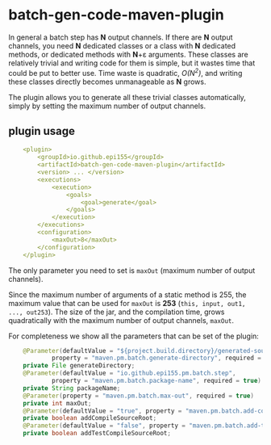 # batch-gen-code-maven-plugin

In general a batch step has **N** output channels.
If there are **N** output channels, you need **N** dedicated classes or a class with **N** dedicated methods, or dedicated methods with **N**+ε arguments.
These classes are relatively trivial and writing code for them is simple, but it wastes time that could be put to better use.
Time waste is quadratic, *O(N<sup>2</sup>)*, and writing these classes directly becomes unmanageable as **N** grows.

The plugin allows you to generate all these trivial classes automatically, simply by setting the maximum number of output channels.

## plugin usage

~~~yml
    <plugin>
        <groupId>io.github.epi155</groupId>
        <artifactId>batch-gen-code-maven-plugin</artifactId>
        <version> ... </version>
        <executions>
            <execution>
                <goals>
                    <goal>generate</goal>
                </goals>
            </execution>
        </executions>
        <configuration>
            <maxOut>8</maxOut>
        </configuration>
    </plugin>
~~~

The only parameter you need to set is `maxOut` (maximum number of output channels).

Since the maximum number of arguments of a static method is 255, the maximum value that can be used for `maxOut` is **253** (`this, input, out1, ..., out253`).
The size of the jar, and the compilation time, grows quadratically with the maximum number of output channels, `maxOut`.

For completeness we show all the parameters that can be set of the plugin:

~~~java
    @Parameter(defaultValue = "${project.build.directory}/generated-sources/batch",
            property = "maven.pm.batch.generate-directory", required = true)
    private File generateDirectory;
    @Parameter(defaultValue = "io.github.epi155.pm.batch.step",
            property = "maven.pm.batch.package-name", required = true)
    private String packageName;
    @Parameter(property = "maven.pm.batch.max-out", required = true)
    private int maxOut;
    @Parameter(defaultValue = "true", property = "maven.pm.batch.add-compile-source-root")
    private boolean addCompileSourceRoot;
    @Parameter(defaultValue = "false", property = "maven.pm.batch.add-test-compile-source-root")
    private boolean addTestCompileSourceRoot;
~~~